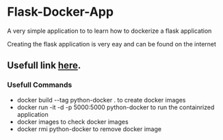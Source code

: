 # Flask-Docker-App

A very simple application to to learn how to dockerize a flask application

Creating the flask application is very eay and can be found on the internet

## Usefull link [here](https://docs.docker.com/language/python/build-images/).

### Usefull Commands

- docker build --tag python-docker .
  to create docker images
- docker run -it -d -p 5000:5000 python-docker
  to run the containrized application
- docker images
  to check docker images
- docker rmi python-docker
  to remove docker image
